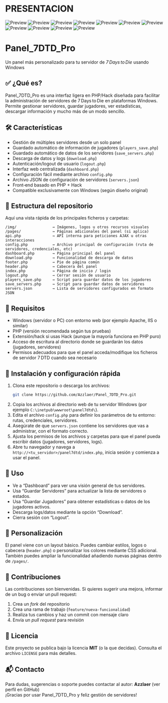 # PRESENTACION 

![Preview](https://github.com/Azzlaer/Panel_7DTD_Pro/blob/main/img/01.png)
![Preview](https://github.com/Azzlaer/Panel_7DTD_Pro/blob/main/img/02.png)
![Preview](https://github.com/Azzlaer/Panel_7DTD_Pro/blob/main/img/03.png)
![Preview](https://github.com/Azzlaer/Panel_7DTD_Pro/blob/main/img/04.png)
![Preview](https://github.com/Azzlaer/Panel_7DTD_Pro/blob/main/img/05.png)
![Preview](https://github.com/Azzlaer/Panel_7DTD_Pro/blob/main/img/06.png)
![Preview](https://github.com/Azzlaer/Panel_7DTD_Pro/blob/main/img/07.png)
![Preview](https://github.com/Azzlaer/Panel_7DTD_Pro/blob/main/img/08.png)
![Preview](https://github.com/Azzlaer/Panel_7DTD_Pro/blob/main/img/09.png)
![Preview](https://github.com/Azzlaer/Panel_7DTD_Pro/blob/main/img/010.png)
![Preview](https://github.com/Azzlaer/Panel_7DTD_Pro/blob/main/img/011.png)

# Panel_7DTD_Pro  
Un panel más personalizado para tu servidor de *7 Days to Die* usando Windows

## ✅ ¿Qué es?  
Panel_7DTD_Pro es una interfaz ligera en PHP/Hack diseñada para facilitar la administración de servidores de 7 Days to Die en plataformas Windows. Permite gestionar servidores, guardar jugadores, ver estadísticas, descargar información y mucho más de un modo sencillo.

## 🛠 Características  
- Gestión de múltiples servidores desde un solo panel  
- Guardado automático de información de jugadores (`players_save.php`)  
- Guardado automático de datos de los servidores (`save_servers.php`)  
- Descarga de datos y logs (`download.php`)  
- Autenticación/logout de usuario (`logout.php`)  
- Interfaz web centralizada (`dashboard.php`)  
- Configuración fácil mediante archivo `config.php`  
- Archivo JSON de configuración de servidores (`servers.json`)  
- Front‑end basado en PHP + Hack  
- Compatible exclusivamente con Windows (según diseño original)

## 📂 Estructura del repositorio  
Aquí una vista rápida de los principales ficheros y carpetas:

```
/img/                → Imágenes, logos u otros recursos visuales  
/pages/              → Páginas adicionales del panel (si aplica)  
api.php              → API interna para peticiones AJAX u otras interacciones  
config.php           → Archivo principal de configuración (ruta de servidores, credenciales, etc)  
dashboard.php        → Página principal del panel  
download.php         → Funcionalidad de descarga de datos  
footer.php           → Pie de página común  
header.php           → Cabecera del panel  
index.php            → Página de inicio / login  
logout.php           → Cerrar sesión de usuario  
players_save.php     → Script para guardar datos de los jugadores  
save_servers.php     → Script para guardar datos de servidores  
servers.json         → Lista de servidores configurados en formato JSON  
```

## 🎯 Requisitos  
- Windows (servidor o PC) con entorno web (por ejemplo Apache, IIS o similar)  
- PHP (versión recomendada según tus pruebas)  
- Extensión/hack si usas Hack (aunque la mayoría funciona en PHP puro)  
- Acceso de escritura al directorio donde se guardarán los datos (jugadores, servidores)  
- Permisos adecuados para que el panel acceda/modifique los ficheros de servidor 7 DTD cuando sea necesario

## 🧭 Instalación y configuración rápida  
1. Clona este repositorio o descarga los archivos:  
   ```bash
   git clone https://github.com/Azzlaer/Panel_7DTD_Pro.git
   ```  
2. Copia los archivos al directorio web de tu servidor Windows (por ejemplo `C:\inetpub\wwwroot\panel7dtd\`).  
3. Edita el archivo `config.php` para definir los parámetros de tu entorno: rutas, credenciales, servidores.  
4. Asegúrate de que `servers.json` contiene los servidores que vas a administrar, con el formato correcto.  
5. Ajusta los permisos de los archivos y carpetas para que el panel pueda escribir datos (jugadores, servidores, logs).  
6. Abre tu navegador y navega a `http://<tu_servidor>/panel7dtd/index.php`, inicia sesión y comienza a usar el panel.

## 📝 Uso  
- Ve a “Dashboard” para ver una visión general de tus servidores.  
- Usa “Guardar Servidores” para actualizar la lista de servidores o estados.  
- Usa “Guardar Jugadores” para obtener estadísticas o datos de los jugadores activos.  
- Descarga logs/datos mediante la opción “Download”.  
- Cierra sesión con “Logout”.

## 🎨 Personalización  
El panel viene con un layout básico. Puedes cambiar estilos, logos o cabecera (`header.php`) o personalizar los colores mediante CSS adicional. También puedes ampliar la funcionalidad añadiendo nuevas páginas dentro de `/pages/`.

## 🤝 Contribuciones  
Las contribuciones son bienvenidas. Si quieres sugerir una mejora, informar de un bug o enviar un pull request:

1. Crea un _fork_ del repositorio  
2. Crea una rama de trabajo (`feature/nueva‑funcionalidad`)  
3. Realiza tus cambios y haz un commit con mensaje claro  
4. Envía un _pull request_ para revisión  

## 📄 Licencia  
Este proyecto se publica bajo la licencia **MIT** (o la que decidas). Consulta el archivo `LICENSE` para más detalles.

## 📬 Contacto  
Para dudas, sugerencias o soporte puedes contactar al autor: **Azzlaer** (ver perfil en GitHub)  
¡Gracias por usar Panel_7DTD_Pro y feliz gestión de servidores!
